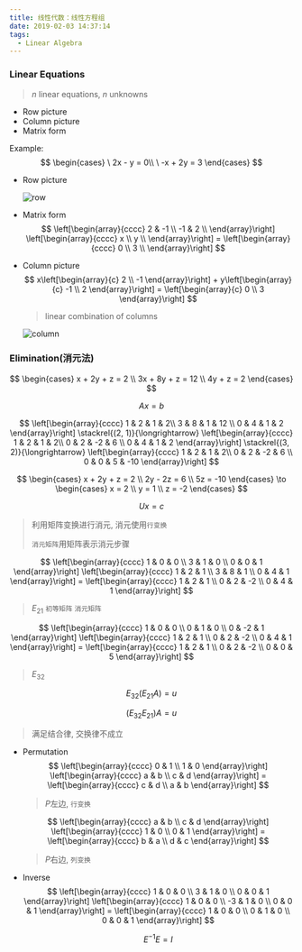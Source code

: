 ```yaml
---
title: 线性代数：线性方程组
date: 2019-02-03 14:37:14
tags:
  - Linear Algebra
---
```


###  Linear Equations
> $n$ linear equations, $n$ unknowns

- Row picture
- Column picture
- Matrix form

<!--more-->

Example:
$$
\begin{cases}
 \ 2x - y = 0\\
 \ -x + 2y = 3
\end{cases}
$$

- Row picture

  ![row](https://github.com/trierbo/blog-source/raw/master/pics/linear-equations/row.png)

- Matrix form
  $$
  \left[\begin{array}{cccc} 
    2 &    -1 \\ 
    -1 &    2 \\
  \end{array}\right]
  \left[\begin{array}{cccc} 
    x \\ 
    y \\
  \end{array}\right] = 
  \left[\begin{array}{cccc}
    0 \\
    3 \\
  \end{array}\right]
  $$

- Column picture
  $$
  x\left[\begin{array}{c}
  2 \\
  -1
  \end{array}\right] + 
  y\left[\begin{array}{c}
  -1 \\
  2
  \end{array}\right] = 
  \left[\begin{array}{c}
  0 \\
  3
  \end{array}\right]
  $$

  > linear combination of columns

  ![column](https://github.com/trierbo/blog-source/raw/master/pics/linear-equations/column.png)

### Elimination(消元法)

$$
\begin{cases}
x + 2y + z = 2 \\
3x + 8y + z = 12 \\
4y + z = 2
\end{cases}
$$

$$
Ax = b
$$


$$
\left[\begin{array}{cccc}
1 & 2 & 1 & 2\\
3 & 8 & 1 & 12 \\
0 & 4 & 1 & 2
\end{array}\right]
\stackrel{(2, 1)}{\longrightarrow}
\left[\begin{array}{cccc}
1 & 2 & 1 & 2\\
0 & 2 & -2 & 6 \\
0 & 4 & 1 & 2
\end{array}\right]
\stackrel{(3, 2)}{\longrightarrow}
\left[\begin{array}{cccc}
1 & 2 & 1 & 2\\
0 & 2 & -2 & 6 \\
0 & 0 & 5 & -10
\end{array}\right]
$$

$$
\begin{cases}
x + 2y + z = 2 \\
2y - 2z = 6 \\
5z = -10
\end{cases}
\to
\begin{cases}
x = 2 \\
y = 1 \\
z = -2
\end{cases}
$$

$$
Ux = c
$$



> 利用矩阵变换进行消元, 消元使用`行变换`
>
> `消元矩阵`用矩阵表示消元步骤

$$
\left[\begin{array}{cccc}
1 & 0 & 0 \\
3 & 1 & 0 \\
0 & 0 & 1
\end{array}\right]
\left[\begin{array}{cccc}
1 & 2 & 1 \\
3 & 8 & 1 \\
0 & 4 & 1
\end{array}\right] =
\left[\begin{array}{cccc}
1 & 2 & 1 \\
0 & 2 & -2 \\
0 & 4 & 1
\end{array}\right]
$$

> $E_{21}$ `初等矩阵` `消元矩阵`

$$
\left[\begin{array}{cccc}
1 & 0 & 0 \\
0 & 1 & 0 \\
0 & -2 & 1
\end{array}\right]
\left[\begin{array}{cccc}
1 & 2 & 1 \\
0 & 2 & -2 \\
0 & 4 & 1
\end{array}\right] =
\left[\begin{array}{cccc}
1 & 2 & 1 \\
0 & 2 & -2 \\
0 & 0 & 5
\end{array}\right]
$$

> $E_{32}$

$$E_{32}(E_{21}A) = u$$

$$(E_{32}E_{21})A = u$$

> 满足结合律, 交换律不成立

- Permutation
  $$
  \left[\begin{array}{cccc}
  0 & 1 \\
  1 & 0
  \end{array}\right]
  \left[\begin{array}{cccc}
  a & b \\
  c & d
  \end{array}\right] = 
  \left[\begin{array}{cccc}
  c & d \\
  a & b
  \end{array}\right]
  $$

  > $P$左边, `行变换`

  $$
  \left[\begin{array}{cccc}
  a & b \\
  c & d
  \end{array}\right]
  \left[\begin{array}{cccc}
  1 & 0 \\
  0 & 1
  \end{array}\right] = 
  \left[\begin{array}{cccc}
  b & a \\
  d & c
  \end{array}\right]
  $$

  > $P$右边, `列变换`

- Inverse
  $$
  \left[\begin{array}{cccc}
  1 & 0 & 0 \\
  3 & 1 & 0 \\
  0 & 0 & 1
  \end{array}\right]
  \left[\begin{array}{cccc}
  1 & 0 & 0 \\
  -3 & 1 & 0 \\
  0 & 0 & 1
  \end{array}\right] =
  \left[\begin{array}{cccc}
  1 & 0 & 0 \\
  0 & 1 & 0 \\
  0 & 0 & 1
  \end{array}\right]
  $$

  $$
  E^{-1} E = I
  $$
